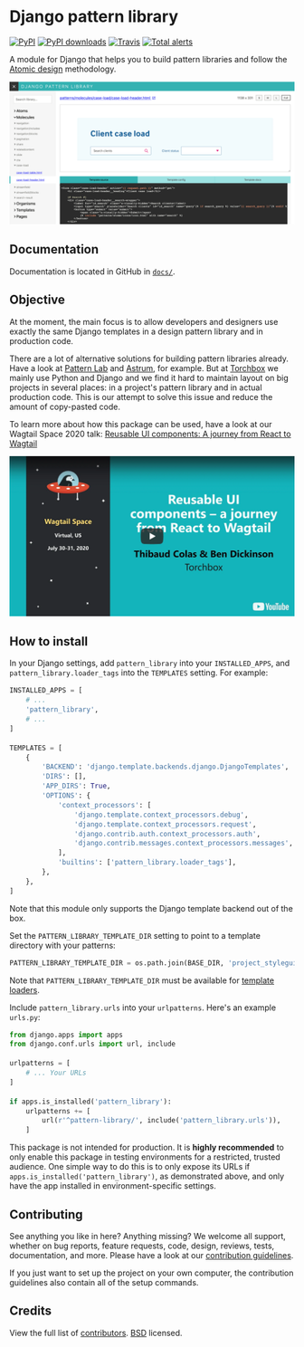 # Django pattern library

[![PyPI](https://img.shields.io/pypi/v/django-pattern-library.svg)](https://pypi.org/project/django-pattern-library/) [![PyPI downloads](https://img.shields.io/pypi/dm/django-pattern-library.svg)](https://pypi.org/project/django-pattern-library/) [![Travis](https://travis-ci.com/torchbox/django-pattern-library.svg?branch=master)](https://travis-ci.com/torchbox/django-pattern-library) [![Total alerts](https://img.shields.io/lgtm/alerts/g/torchbox/django-pattern-library.svg?logo=lgtm&logoWidth=18)](https://lgtm.com/projects/g/torchbox/django-pattern-library/alerts/)

A module for Django that helps you to build pattern libraries and follow the
[Atomic design](http://bradfrost.com/blog/post/atomic-web-design/) methodology.

![Screenshot of the pattern library UI, with navigation, pattern rendering, and configuration](https://raw.githubusercontent.com/torchbox/django-pattern-library/master/.github/pattern-library-screenshot.png)

## Documentation

Documentation is located in GitHub in [`docs/`](https://github.com/torchbox/django-pattern-library/tree/master/docs).

## Objective

At the moment, the main focus is to allow developers and designers
use exactly the same Django templates in a design pattern library
and in production code.

There are a lot of alternative solutions for building
pattern libraries already. Have a look at [Pattern Lab](http://patternlab.io/) and
[Astrum](http://astrum.nodividestudio.com/), for example.
But at [Torchbox](https://torchbox.com/) we mainly use Python and Django and
we find it hard to maintain layout on big projects in several places:
in a project's pattern library and in actual production code. This is our
attempt to solve this issue and reduce the amount of copy-pasted code.

To learn more about how this package can be used, have a look at our Wagtail Space 2020 talk: [Reusable UI components: A journey from React to Wagtail](https://www.youtube.com/watch?v=isrOufI7TKc)

[![Reusable UI components: A journey from React to Wagtail](https://raw.githubusercontent.com/torchbox/django-pattern-library/master/.github/pattern-library-talk-youtube.webp)](https://www.youtube.com/watch?v=isrOufI7TKc)

## How to install

In your Django settings, add `pattern_library` into your `INSTALLED_APPS`, and `pattern_library.loader_tags` into the `TEMPLATES` setting. For example:

```python
INSTALLED_APPS = [
    # ...
    'pattern_library',
    # ...
]

TEMPLATES = [
    {
        'BACKEND': 'django.template.backends.django.DjangoTemplates',
        'DIRS': [],
        'APP_DIRS': True,
        'OPTIONS': {
            'context_processors': [
                'django.template.context_processors.debug',
                'django.template.context_processors.request',
                'django.contrib.auth.context_processors.auth',
                'django.contrib.messages.context_processors.messages',
            ],
            'builtins': ['pattern_library.loader_tags'],
        },
    },
]
```

Note that this module only supports the Django template backend out of the box.

Set the `PATTERN_LIBRARY_TEMPLATE_DIR` setting to point to a template directory with your patterns:

```python
PATTERN_LIBRARY_TEMPLATE_DIR = os.path.join(BASE_DIR, 'project_styleguide', 'templates')
```

Note that `PATTERN_LIBRARY_TEMPLATE_DIR` must be available for
[template loaders](https://docs.djangoproject.com/en/1.11/ref/templates/api/#loader-types).

Include `pattern_library.urls` into your `urlpatterns`. Here's an example `urls.py`:

```python
from django.apps import apps
from django.conf.urls import url, include

urlpatterns = [
    # ... Your URLs
]

if apps.is_installed('pattern_library'):
    urlpatterns += [
        url(r'^pattern-library/', include('pattern_library.urls')),
    ]
```

This package is not intended for production. It is **highly recommended** to only enable this package in testing environments for a restricted, trusted audience. One simple way to do this is to only expose its URLs if `apps.is_installed('pattern_library')`, as demonstrated above, and only have the app installed in environment-specific settings.

## Contributing

See anything you like in here? Anything missing? We welcome all support, whether on bug reports, feature requests, code, design, reviews, tests, documentation, and more. Please have a look at our [contribution guidelines](https://github.com/torchbox/django-pattern-library/blob/master/CONTRIBUTING.md).

If you just want to set up the project on your own computer, the contribution guidelines also contain all of the setup commands.

## Credits

View the full list of [contributors](https://github.com/torchbox/django-pattern-library/graphs/contributors). [BSD](https://github.com/torchbox/django-pattern-library/blob/master/LICENSE) licensed.
